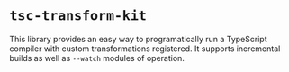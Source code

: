 # `tsc-transform-kit`

This library provides an easy way to programatically run a TypeScript compiler
with custom transformations registered. It supports incremental builds as well
as `--watch` modules of operation.

[Transformer Handbook]: https://github.com/madou/typescript-transformer-handbook/blob/master/translations/en/transformer-handbook.md
